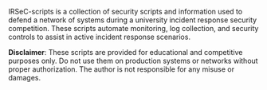 IRSeC-scripts is a collection of security scripts and information used to defend a network of systems during a university incident response security competition. These scripts automate monitoring, log collection, and security controls to assist in active incident response scenarios.

**Disclaimer**:
These scripts are provided for educational and competitive purposes only. Do not use them on production systems or networks without proper authorization. The author is not responsible for any misuse or damages.
